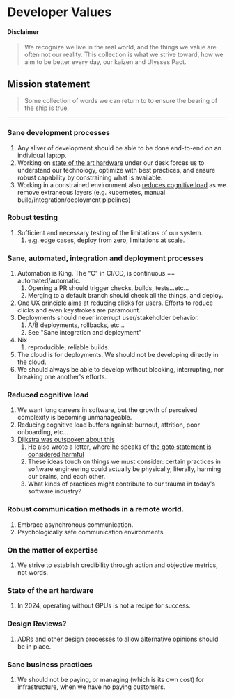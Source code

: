 # Developer Values

#### Disclaimer

>We recognize we live in the real world, and the things we value are often not our reality.  This collection is what we strive toward, how we aim to be better every day, our kaizen and Ulysses Pact.

## Mission statement

>Some collection of words we can return to to ensure the bearing of the ship is true.

---------


### Sane development processes

1. Any sliver of development should be able to be done end-to-end on an individual laptop.
1. Working on [state of the art hardware](https://github.com/scottrbrtsn-ata-llc/random-helpful-things-maybe/tree/master/values#state-of-the-art-hardware) under our desk forces us to understand our technology, optimize with best practices, and ensure robust capability by constraining what is available.
1. Working in a constrained environment also [reduces cognitive load](https://github.com/scottrbrtsn-ata-llc/random-helpful-things-maybe/tree/master/values#reduced-cognitive-load) as we remove extraneous layers (e.g. kubernetes, manual build/integration/deployment pipelines)

### Robust testing

1. Sufficient and necessary testing of the limitations of our system.
    1. e.g. edge cases, deploy from zero, limitations at scale.

### Sane, automated, integration and deployment processes

1. Automation is King.  The "C" in CI/CD, is continuous == automated/automatic.
    1. Opening a PR should trigger checks, builds, tests...etc...
    1. Merging to a default branch should check all the things, and deploy. 
1. One UX principle aims at reducing clicks for users. Efforts to reduce clicks and even keystrokes are paramount.
1. Deployments should never interrupt user/stakeholder behavior.
    1. A/B deployments, rollbacks, etc...
    1. See "Sane integration and deployment"
1. Nix
    1. reproducible, reliable builds.
1. The cloud is for deployments. We should not be developing directly in the cloud. 
1. We should always be able to develop without blocking, interrupting, nor breaking one another's efforts.

### Reduced cognitive load
1. We want long careers in software, but the growth of perceived complexity is becoming unmanageable.
1. Reducing cognitive load buffers against: burnout, attrition, poor onboarding, etc...
1. [Dijkstra was outspoken about this](https://quotefancy.com/quote/1164258/Edsger-W-Dijkstra-Programming-in-Basic-causes-brain-damage)
    1. He also wrote a letter, where he speaks of [the goto statement is considered harmful](https://dl.acm.org/doi/10.1145/362929.362947)
    1. These ideas touch on things we must consider: certain practices in software engineering could actually be physically, literally, harming our brains, and each other.
    1. What kinds of practices might contribute to our trauma in today's software industry?

### Robust communication methods in a remote world.

1. Embrace asynchronous communication.
1. Psychologically safe communication environments.   

### On the matter of expertise

1. We strive to establish credibility through action and objective metrics, not words.   


### State of the art hardware

1. In 2024, operating without GPUs is not a recipe for success. 

### Design Reviews?

1. ADRs and other design processes to allow alternative opinions should be in place.

### Sane business practices
1. We should not be paying, or managing (which is its own cost) for infrastructure, when we have no paying customers.


